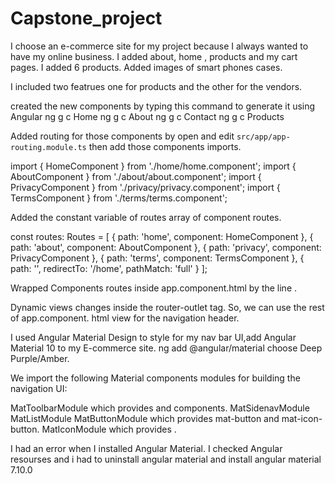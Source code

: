 # Capstone_project


I choose an e-commerce site for my project because I always wanted to have my online business. I added about, home , products and my cart pages. I added 6 products. Added images of smart phones cases. 

I included two featrues one for products and the other for the vendors.


created the new components by typing  this command to generate it using Angular
ng g c Home 
ng g c About 
ng g c Contact 
ng g c Products 

Added  routing for those components by open and edit `src/app/app-routing.module.ts` then add those components imports.

import { HomeComponent } from './home/home.component';
import { AboutComponent } from './about/about.component';
import { PrivacyComponent } from './privacy/privacy.component';
import { TermsComponent } from './terms/terms.component';

Added  the constant variable of routes array of component routes.

const routes: Routes = [
  { path: 'home', component: HomeComponent },
  { path: 'about', component: AboutComponent },
  { path: 'privacy', component: PrivacyComponent },
  { path: 'terms', component: TermsComponent },
  { path: '', redirectTo: '/home', pathMatch: 'full' }
];

Wrapped Components routes  inside app.component.html by the line <router-outlet></router-outlet>. 

Dynamic views changes inside the router-outlet tag. So, we can use the rest of app.component.
html view for the navigation header. 

<routeroutlet></routeroutlet>


I used Angular Material Design to style for my nav bar UI,add Angular Material 10 to my E-commerce site.
 ng add @angular/material
choose Deep Purple/Amber.

We import the following Material components modules for building the  navigation UI:

MatToolbarModule which provides <mat-toolbar> and <mat-toolbar-row> components.
MatSidenavModule
MatListModule
MatButtonModule which provides mat-button and mat-icon-button.
MatIconModule which provides <mat-icon>.

I had an error when I installed Angular Material. I checked Angular resourses and i had to uninstall angular material and install angular material 7.10.0



